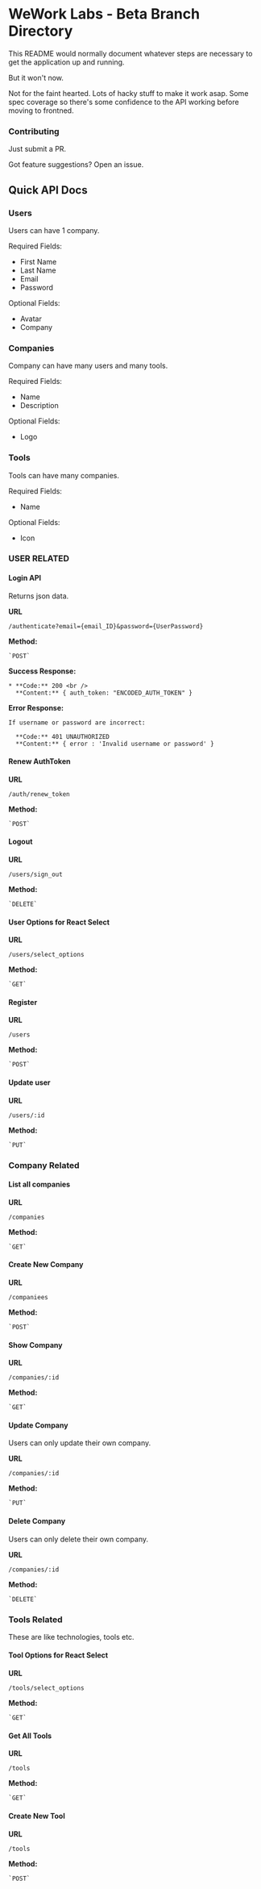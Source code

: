 # WeWork Labs - Beta Branch Directory

This README would normally document whatever steps are necessary to get the
application up and running.

But it won't now.

Not for the faint hearted. Lots of hacky stuff to make it work asap.
Some spec coverage so there's some confidence to the API working before moving to frontned.

### Contributing

Just submit a PR.

Got feature suggestions? Open an issue.

## Quick API Docs

### Users

Users can have 1 company.

Required Fields:

* First Name
* Last Name
* Email
* Password

Optional Fields:

* Avatar
* Company

### Companies

Company can have many users and many tools.

Required Fields:

* Name
* Description

Optional Fields:

* Logo

### Tools

Tools can have many companies.

Required Fields:
* Name

Optional Fields:
* Icon

### USER RELATED

#### Login API
  Returns json data.

  **URL**

    /authenticate?email={email_ID}&password={UserPassword}

  **Method:**

    `POST`

  **Success Response:**

    * **Code:** 200 <br />
      **Content:** { auth_token: "ENCODED_AUTH_TOKEN" }

  **Error Response:**

    If username or password are incorrect:

      **Code:** 401 UNAUTHORIZED
      **Content:** { error : 'Invalid username or password' }


#### Renew AuthToken

  **URL**

    /auth/renew_token

  **Method:**

    `POST`


####    Logout
  **URL**

    /users/sign_out

  **Method:**

    `DELETE`

####    User Options for React Select
  **URL**

    /users/select_options

  **Method:**

    `GET`

####   Register

**URL**

    /users

**Method:**

    `POST`

####   Update user

**URL**

    /users/:id

**Method:**

    `PUT`


### Company Related

####   List all companies
**URL**

    /companies

**Method:**

    `GET`

#### Create New Company
**URL**

    /companiees

**Method:**

    `POST`

#### Show Company
**URL**

    /companies/:id

**Method:**

    `GET`

#### Update Company

Users can only update their own company.

**URL**

    /companies/:id

**Method:**

    `PUT`

#### Delete Company

Users can only delete their own company.

**URL**

    /companies/:id

**Method:**

    `DELETE`


### Tools Related

These are like technologies, tools etc.

#### Tool Options for React Select

**URL**

    /tools/select_options

**Method:**

    `GET`

#### Get All Tools
**URL**

    /tools

**Method:**

    `GET`

#### Create New Tool
**URL**

    /tools

**Method:**

    `POST`
